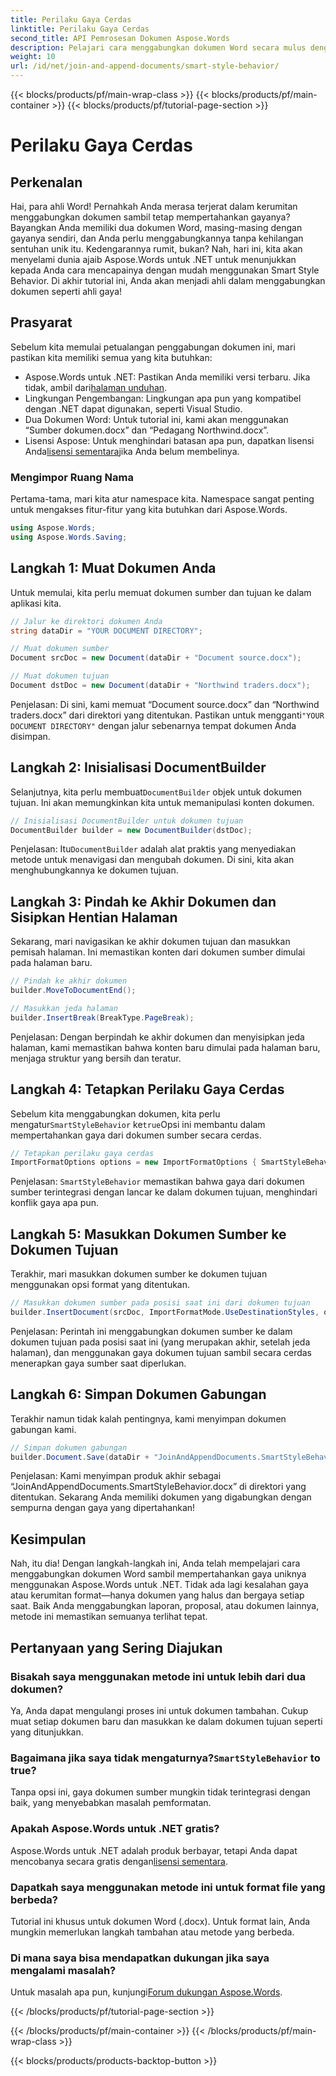 ```yaml
---
title: Perilaku Gaya Cerdas
linktitle: Perilaku Gaya Cerdas
second_title: API Pemrosesan Dokumen Aspose.Words
description: Pelajari cara menggabungkan dokumen Word secara mulus dengan Aspose.Words untuk .NET, mempertahankan gaya dan memastikan hasil yang profesional.
weight: 10
url: /id/net/join-and-append-documents/smart-style-behavior/
---
```


{{< blocks/products/pf/main-wrap-class >}}
{{< blocks/products/pf/main-container >}}
{{< blocks/products/pf/tutorial-page-section >}}

# Perilaku Gaya Cerdas

## Perkenalan

Hai, para ahli Word! Pernahkah Anda merasa terjerat dalam kerumitan menggabungkan dokumen sambil tetap mempertahankan gayanya? Bayangkan Anda memiliki dua dokumen Word, masing-masing dengan gayanya sendiri, dan Anda perlu menggabungkannya tanpa kehilangan sentuhan unik itu. Kedengarannya rumit, bukan? Nah, hari ini, kita akan menyelami dunia ajaib Aspose.Words untuk .NET untuk menunjukkan kepada Anda cara mencapainya dengan mudah menggunakan Smart Style Behavior. Di akhir tutorial ini, Anda akan menjadi ahli dalam menggabungkan dokumen seperti ahli gaya!

## Prasyarat

Sebelum kita memulai petualangan penggabungan dokumen ini, mari pastikan kita memiliki semua yang kita butuhkan:

-  Aspose.Words untuk .NET: Pastikan Anda memiliki versi terbaru. Jika tidak, ambil dari[halaman unduhan](https://releases.aspose.com/words/net/).
- Lingkungan Pengembangan: Lingkungan apa pun yang kompatibel dengan .NET dapat digunakan, seperti Visual Studio.
- Dua Dokumen Word: Untuk tutorial ini, kami akan menggunakan “Sumber dokumen.docx” dan “Pedagang Northwind.docx”.
-  Lisensi Aspose: Untuk menghindari batasan apa pun, dapatkan lisensi Anda[lisensi sementara](https://purchase.aspose.com/temporary-license/)jika Anda belum membelinya.

### Mengimpor Ruang Nama

Pertama-tama, mari kita atur namespace kita. Namespace sangat penting untuk mengakses fitur-fitur yang kita butuhkan dari Aspose.Words.

```csharp
using Aspose.Words;
using Aspose.Words.Saving;
```

## Langkah 1: Muat Dokumen Anda

Untuk memulai, kita perlu memuat dokumen sumber dan tujuan ke dalam aplikasi kita.

```csharp
// Jalur ke direktori dokumen Anda
string dataDir = "YOUR DOCUMENT DIRECTORY";

// Muat dokumen sumber
Document srcDoc = new Document(dataDir + "Document source.docx");

// Muat dokumen tujuan
Document dstDoc = new Document(dataDir + "Northwind traders.docx");
```

Penjelasan:
 Di sini, kami memuat “Document source.docx” dan “Northwind traders.docx” dari direktori yang ditentukan. Pastikan untuk mengganti`"YOUR DOCUMENT DIRECTORY"` dengan jalur sebenarnya tempat dokumen Anda disimpan.

## Langkah 2: Inisialisasi DocumentBuilder

 Selanjutnya, kita perlu membuat`DocumentBuilder` objek untuk dokumen tujuan. Ini akan memungkinkan kita untuk memanipulasi konten dokumen.

```csharp
// Inisialisasi DocumentBuilder untuk dokumen tujuan
DocumentBuilder builder = new DocumentBuilder(dstDoc);
```

Penjelasan:
 Itu`DocumentBuilder` adalah alat praktis yang menyediakan metode untuk menavigasi dan mengubah dokumen. Di sini, kita akan menghubungkannya ke dokumen tujuan.

## Langkah 3: Pindah ke Akhir Dokumen dan Sisipkan Hentian Halaman

Sekarang, mari navigasikan ke akhir dokumen tujuan dan masukkan pemisah halaman. Ini memastikan konten dari dokumen sumber dimulai pada halaman baru.

```csharp
// Pindah ke akhir dokumen
builder.MoveToDocumentEnd();

// Masukkan jeda halaman
builder.InsertBreak(BreakType.PageBreak);
```

Penjelasan:
Dengan berpindah ke akhir dokumen dan menyisipkan jeda halaman, kami memastikan bahwa konten baru dimulai pada halaman baru, menjaga struktur yang bersih dan teratur.

## Langkah 4: Tetapkan Perilaku Gaya Cerdas

 Sebelum kita menggabungkan dokumen, kita perlu mengatur`SmartStyleBehavior` ke`true`Opsi ini membantu dalam mempertahankan gaya dari dokumen sumber secara cerdas.

```csharp
// Tetapkan perilaku gaya cerdas
ImportFormatOptions options = new ImportFormatOptions { SmartStyleBehavior = true };
```

Penjelasan:
`SmartStyleBehavior` memastikan bahwa gaya dari dokumen sumber terintegrasi dengan lancar ke dalam dokumen tujuan, menghindari konflik gaya apa pun.

## Langkah 5: Masukkan Dokumen Sumber ke Dokumen Tujuan

Terakhir, mari masukkan dokumen sumber ke dokumen tujuan menggunakan opsi format yang ditentukan.

```csharp
// Masukkan dokumen sumber pada posisi saat ini dari dokumen tujuan
builder.InsertDocument(srcDoc, ImportFormatMode.UseDestinationStyles, options);
```

Penjelasan:
Perintah ini menggabungkan dokumen sumber ke dalam dokumen tujuan pada posisi saat ini (yang merupakan akhir, setelah jeda halaman), dan menggunakan gaya dokumen tujuan sambil secara cerdas menerapkan gaya sumber saat diperlukan.

## Langkah 6: Simpan Dokumen Gabungan

Terakhir namun tidak kalah pentingnya, kami menyimpan dokumen gabungan kami.

```csharp
// Simpan dokumen gabungan
builder.Document.Save(dataDir + "JoinAndAppendDocuments.SmartStyleBehavior.docx");
```

Penjelasan:
Kami menyimpan produk akhir sebagai “JoinAndAppendDocuments.SmartStyleBehavior.docx” di direktori yang ditentukan. Sekarang Anda memiliki dokumen yang digabungkan dengan sempurna dengan gaya yang dipertahankan!

## Kesimpulan

Nah, itu dia! Dengan langkah-langkah ini, Anda telah mempelajari cara menggabungkan dokumen Word sambil mempertahankan gaya uniknya menggunakan Aspose.Words untuk .NET. Tidak ada lagi kesalahan gaya atau kerumitan format—hanya dokumen yang halus dan bergaya setiap saat. Baik Anda menggabungkan laporan, proposal, atau dokumen lainnya, metode ini memastikan semuanya terlihat tepat.

## Pertanyaan yang Sering Diajukan

### Bisakah saya menggunakan metode ini untuk lebih dari dua dokumen?
Ya, Anda dapat mengulangi proses ini untuk dokumen tambahan. Cukup muat setiap dokumen baru dan masukkan ke dalam dokumen tujuan seperti yang ditunjukkan.

### Bagaimana jika saya tidak mengaturnya?`SmartStyleBehavior` to true?
Tanpa opsi ini, gaya dokumen sumber mungkin tidak terintegrasi dengan baik, yang menyebabkan masalah pemformatan.

### Apakah Aspose.Words untuk .NET gratis?
 Aspose.Words untuk .NET adalah produk berbayar, tetapi Anda dapat mencobanya secara gratis dengan[lisensi sementara](https://purchase.aspose.com/temporary-license/).

### Dapatkah saya menggunakan metode ini untuk format file yang berbeda?
Tutorial ini khusus untuk dokumen Word (.docx). Untuk format lain, Anda mungkin memerlukan langkah tambahan atau metode yang berbeda.

### Di mana saya bisa mendapatkan dukungan jika saya mengalami masalah?
 Untuk masalah apa pun, kunjungi[Forum dukungan Aspose.Words](https://forum.aspose.com/c/words/8).

{{< /blocks/products/pf/tutorial-page-section >}}

{{< /blocks/products/pf/main-container >}}
{{< /blocks/products/pf/main-wrap-class >}}

{{< blocks/products/products-backtop-button >}}
